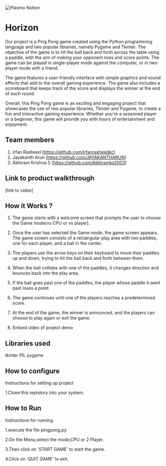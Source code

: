 ![Plasmo Notion](https://user-images.githubusercontent.com/64391274/219694678-8f1a2829-b0b2-41de-9152-4c4a4e43c2d5.png)



# Horizon
Our project is a Ping Pong game created using the Python programming language and two popular libraries, namely Pygame and Tkinter. The objective of the game is to hit the ball back and forth across the table using a paddle, with the aim of making your opponent miss and score points. The game can be played in single-player mode against the computer, or in two-player mode with a friend.

The game features a user-friendly interface with simple graphics and sound effects that add to the overall gaming experience. The game also includes a scoreboard that keeps track of the score and displays the winner at the end of each round.

Overall, this Ping Pong game is an exciting and engaging project that showcases the use of two popular libraries, Tkinter and Pygame, to create a fun and interactive gaming experience. Whether you're a seasoned player or a beginner, this game will provide you with hours of entertainment and enjoyment.
## Team members
1. Irfan Rasheed [https://github.com/irfanrasheedkc]
2. Jayakanth Arun [https://github.com/JAYAKANTHARUN]
3. Abhiram Krishna S [https://github.com/Abhiramks2003]
## Link to product walkthrough
[link to video]
## How it Works ?
1. The game starts with a welcome screen that prompts the user to choose the Game mode(vs CPU or vs player).

2. Once the user has selected the Game mode, the game screen appears. The game screen consists of a rectangular play area with two paddles, one for each player, and a ball in the center.

3. The players use the arrow keys on their keyboard to move their paddles up and down, trying to hit the ball back and forth between them.

4. When the ball collides with one of the paddles, it changes direction and bounces back into the play area.

5. If the ball goes past one of the paddles, the player whose paddle it went past loses a point.

6. The game continues until one of the players reaches a predetermined score.

7. At the end of the game, the winner is announced, and the players can choose to play again or exit the game.
2. Embed video of project demo
## Libraries used
tkinter
PIL
pygame

## How to configure
Instructions for setting up project

1.Clone this repistory into your system.


## How to Run
Instructions for running

1.execute the file pingpong.py

2.On the Menu,select the mode,CPU or 2 Player.

3.Then click on 'START GAME' to start the game.

4.Click on 'QUIT GAME' to exit.

